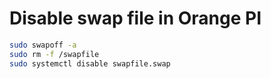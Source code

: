 # Disable swap file in Orange PI

```bash
sudo swapoff -a
sudo rm -f /swapfile
sudo systemctl disable swapfile.swap
```
